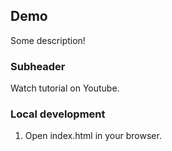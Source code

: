 ## Demo

Some description!

### Subheader

Watch tutorial on Youtube.

### Local development

1. Open index.html in your browser. 